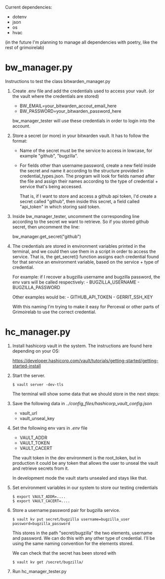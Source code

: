 Current dependencies: 

- dotenv
- json
- os
- hvac

(in the future I'm planning to manage all dependencies with poetry, like the rest of grimoirelab)

# bw_manager.py

Instructions to test the class bitwarden_manager.py

1. Create .env file and add the credentials used to access your vault. (or the vault where the credentials are stored)

   - BW_EMAIL=your_bitwarden_accout_email_here
   - BW_PASSWORD=your_bitwarden_password_here

    bw_manager_tester will use these credentials in order to login into the account. 

2. Store a secret (or more) in your bitwarden vault. It has to follow the format:
   
   - Name of the secret must be the service to access in lowcase, for example "github", "bugzilla".
   - For fields other than username:password, create a new field inside the secret and name it according to the structure
      provided in credential_types.json. The program will look for fields named after the file and assign their names
      according to the type of credential + service that's being accessed. 
   
      That is, if I want to store and access a github api token, I'd create a secret called "github", then inside this
      secret, a field called "api_token" in which storing said token.

3. Inside bw_manager_tester, uncomment the corresponding line according to the secret we want to retrieve. So if you
    stored github secret, then uncomment the line: 
    
    bw_manager.get_secret("github")

4. The credentials are stored in environment variables printed in the terminal, and we could then use them in a script 
    in order to access the service. That is, the get_secret() function assigns each credential found for that service
    an environment variable, based on the service + type of credential. 

    For example:  if I recover a bugzilla username and bugzilla password, the env vars will be called respectively:
        - BUGZILLA_USERNAME
        - BUGZILLA_PASSWORD

    Other examples would be: 
        - GITHUB_API_TOKEN
        - GERRIT_SSH_KEY

    With this naming I'm trying to make it easy for Perceval or other parts of Grimoirelab to use the correct credential.

    
# hc_manager.py


1. Install hashicorp vault in the system. The instructions are found here depending on your OS:
   
    https://developer.hashicorp.com/vault/tutorials/getting-started/getting-started-install

2. Start the server. 

    ```
    $ vault server -dev-tls
    ```

    The terminal will show some data that we should store in the next steps:

3. Save the following data in *../config_files/hashicorp_vault_config.json*
    
   - vault_url
   - vault_unseal_key

4. Set the following env vars in *.env* file

   - VAULT_ADDR
   - VAULT_TOKEN
   - VAULT_CACERT

    The vault token in the dev environment is the root_token, but in production it could be any token that 
    allows the user to unseal the vault and retrieve secrets from it. 

    In development mode the vault starts unsealed and stays like that. 

5. Set environment variables in our system to store our testing credentials

    ```
    $ export VAULT_ADDR=....
    $ export VAULT_CACERT=....
    ```
6. Store a username:password pair for bugzilla service.

    ```
    $ vault kv put secret/bugzilla username=bugzilla_user password=bugzilla_password
    ```
    
    This stores in the path "secret/bugzilla" the two elements, username and password. We can do this with any other
    type of credential. I'll be using the same naming convention for the elements stored. 

    We can check that the secret has been stored with
   
    ```
    $ vault kv get /secret/bugzilla/
    ```
   
7. Run hc_manager_tester.py
